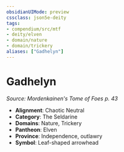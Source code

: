 ```yaml
---
obsidianUIMode: preview
cssclass: json5e-deity
tags:
- compendium/src/mtf
- deity/elven
- domain/nature
- domain/trickery
aliases: ["Gadhelyn"]
---
```

# Gadhelyn
*Source: Mordenkainen's Tome of Foes p. 43* 

- **Alignment**: Chaotic Neutral
- **Category**: The Seldarine
- **Domains**: Nature, Trickery
- **Pantheon**: Elven
- **Province**: Independence, outlawry
- **Symbol**: Leaf-shaped arrowhead